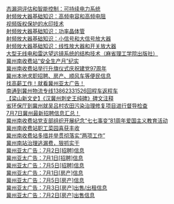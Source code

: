   
[态漏洞评估和智能控制：可持续电力系统](http://www.dianyue.me/archives/542/gq1vhzd6m2438ips/)  
[射频放大器基础知识：高频电容和高频电阻](http://www.dianyue.me/archives/550/3zzkst1x83803pc2/)  
[视频版权保护的水印技术](http://www.dianyue.me/archives/542/8y9t5qy1qhoa7vj5/)  
[射频放大器基础知识：功率晶体管](http://www.dianyue.me/archives/547/gizdr0nei5uyrgjt/)  
[射频放大器基础知识：小信号和大信号放大器](http://www.dianyue.me/archives/547/nkqa9yzqomlhq428/)  
[射频放大器基础知识：线性放大器和开关放大器](http://www.dianyue.me/archives/547/nyysn4ztuyc7x6xj/)  
[大型无线电和雷达望远镜系统的结构技术（麻省理工学院出版社）](http://www.dianyue.me/archives/542/oa0vkd4iv6gfpil7/)  
[冀州南收费站“安全生产月”纪实](http://www.dianyue.me/archives/900/oa0vkd4iv6gfpil7/)  
[冀州南收费站举行升旗仪式庆祝建党97周年](http://www.dianyue.me/archives/884/07jxig8zu5xidf0p/)  
[冀州本地求职招聘、房产、顺风车等便民信息](http://www.dianyue.me/archives/699/blmm8n4yz44s4pnp/)  
[找高薪工作！就看冀州亚太广告！](http://www.dianyue.me/archives/264/gpkfv8tvephv8oa3/)  
[南通到冀州物流专线13862331526回程车返程车](http://www.dianyue.me/archives/508/z1j4xzq3i5uij6lq/)  
[【梁山新文史】《汉冀州刺史王纯碑》碑文注释](http://www.dianyue.me/archives/540/kd6ujebf2ge9s0fl/)  
[省环保厅到冀州就吴吕村农田污染治理修复项目进行督导检查](http://www.dianyue.me/archives/494/cy1bmgrmz9hfdti8/)  
[7月7日冀州最新招聘信息汇总！](http://www.dianyue.me/archives/284/n0vojg36h16erfp7/)  
[冀州南收费站党支部组织开展纪念“七七事变”81周年爱国主义教育活动](http://www.dianyue.me/archives/915/cr2iadgmz8m1i68i/)  
[冀州南收费站职工菜园喜获丰收](http://www.dianyue.me/archives/907/n7w21kl26vjbsonw/)  
[冀州南收费站多措并举贯彻落实“两项工作”](http://www.dianyue.me/archives/884/f8yau11q512fuu9w/)  
[冀州南站治理逃漏费，狠抓实干](http://www.dianyue.me/archives/915/h2nunv6xh96ix6u4/)  
[冀州亚太广告：7月2日[招聘]信息](http://www.dianyue.me/archives/173/08qst1qi78zow39n/)  
[冀州亚太广告：7月1日[招聘]信息](http://www.dianyue.me/archives/137/670h7rbjk015r046/)  
[冀州亚太广告：7月5日[招聘]信息](http://www.dianyue.me/archives/245/bgmx6x5rzkntzvay/)  
[冀州亚太广告：7月1日[房产]信息](http://www.dianyue.me/archives/137/ov59aw4ed08pcbkm/)  
[冀州亚太广告：7月5日[房产]信息](http://www.dianyue.me/archives/245/yqa0vh9z22sf67bl/)  
[冀州亚太广告：7月3日[房产]出售/出租信息](http://www.dianyue.me/archives/194/r69pq7l3r6xuoha8/)  
[冀州亚太广告：7月2日[房产]出售信息](http://www.dianyue.me/archives/173/pkw2gxqrhfsxmjl8/)